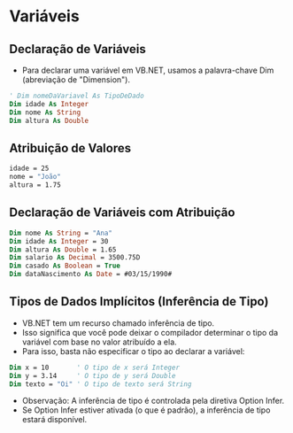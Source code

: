 # Variáveis

## Declaração de Variáveis

- Para declarar uma variável em VB.NET, usamos a palavra-chave Dim (abreviação de "Dimension").

~~~vb
' Dim nomeDaVariavel As TipoDeDado
Dim idade As Integer
Dim nome As String
Dim altura As Double
~~~

## Atribuição de Valores

~~~vb
idade = 25
nome = "João"
altura = 1.75
~~~

## Declaração de Variáveis com Atribuição

~~~vb
Dim nome As String = "Ana"
Dim idade As Integer = 30
Dim altura As Double = 1.65
Dim salario As Decimal = 3500.75D
Dim casado As Boolean = True
Dim dataNascimento As Date = #03/15/1990#
~~~

## Tipos de Dados Implícitos (Inferência de Tipo)

- VB.NET tem um recurso chamado inferência de tipo. 
- Isso significa que você pode deixar o compilador determinar o tipo da variável com base no valor atribuído a ela. 
- Para isso, basta não especificar o tipo ao declarar a variável:

~~~vb
Dim x = 10       ' O tipo de x será Integer
Dim y = 3.14     ' O tipo de y será Double
Dim texto = "Oi" ' O tipo de texto será String
~~~

- Observação: A inferência de tipo é controlada pela diretiva Option Infer. 
- Se Option Infer estiver ativada (o que é padrão), a inferência de tipo estará disponível.

